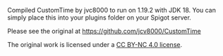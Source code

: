 Compiled CustomTime by jvc8000 to run on 1.19.2 with JDK 18. You can simply place this into your plugins folder on your Spigot server.


Please see the original at https://github.com/jcv8000/CustomTime

The original work is licensed under a [CC BY-NC 4.0 license](https://creativecommons.org/licenses/by-nc/4.0/).
